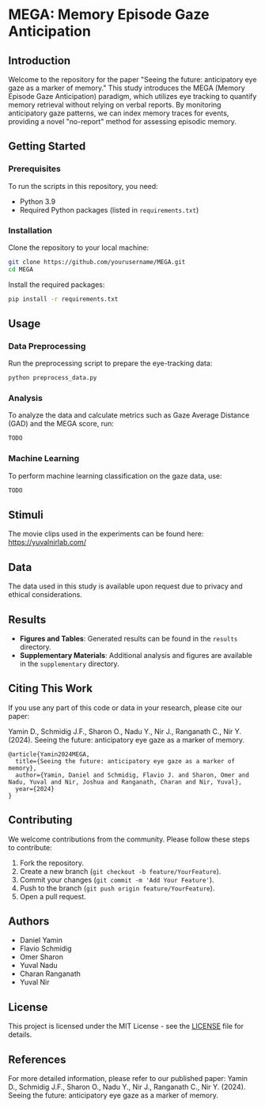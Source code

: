 # MEGA: Memory Episode Gaze Anticipation

## Introduction
Welcome to the repository for the paper "Seeing the future: anticipatory eye gaze as a marker of memory." This study introduces the MEGA (Memory Episode Gaze Anticipation) paradigm, which utilizes eye tracking to quantify memory retrieval without relying on verbal reports. By monitoring anticipatory gaze patterns, we can index memory traces for events, providing a novel "no-report" method for assessing episodic memory.

## Getting Started

### Prerequisites
To run the scripts in this repository, you need:
- Python 3.9
- Required Python packages (listed in `requirements.txt`)

### Installation
Clone the repository to your local machine:
```bash
git clone https://github.com/yourusername/MEGA.git
cd MEGA
```
Install the required packages:
```bash
pip install -r requirements.txt
```

## Usage
### Data Preprocessing
Run the preprocessing script to prepare the eye-tracking data:
```bash
python preprocess_data.py
```

### Analysis
To analyze the data and calculate metrics such as Gaze Average Distance (GAD) and the MEGA score, run:
```bash
TODO
```

### Machine Learning
To perform machine learning classification on the gaze data, use:
```bash
TODO
```

## Stimuli
The movie clips used in the experiments can be found here: https://yuvalnirlab.com/
  
## Data
The data used in this study is available upon request due to privacy and ethical considerations.

## Results
- **Figures and Tables**: Generated results can be found in the `results` directory.
- **Supplementary Materials**: Additional analysis and figures are available in the `supplementary` directory.

## Citing This Work
If you use any part of this code or data in your research, please cite our paper:

Yamin D., Schmidig J.F., Sharon O., Nadu Y., Nir J., Ranganath C., Nir Y. (2024). Seeing the future: anticipatory eye gaze as a marker of memory.

```
@article{Yamin2024MEGA,
  title={Seeing the future: anticipatory eye gaze as a marker of memory},
  author={Yamin, Daniel and Schmidig, Flavio J. and Sharon, Omer and Nadu, Yuval and Nir, Joshua and Ranganath, Charan and Nir, Yuval},
  year={2024}
}
```

## Contributing
We welcome contributions from the community. Please follow these steps to contribute:
1. Fork the repository.
2. Create a new branch (`git checkout -b feature/YourFeature`).
3. Commit your changes (`git commit -m 'Add Your Feature'`).
4. Push to the branch (`git push origin feature/YourFeature`).
5. Open a pull request.

## Authors
- Daniel Yamin
- Flavio Schmidig
- Omer Sharon
- Yuval Nadu
- Charan Ranganath
- Yuval Nir

## License
This project is licensed under the MIT License - see the [LICENSE](LICENSE) file for details.

## References
For more detailed information, please refer to our published paper:
Yamin D., Schmidig J.F., Sharon O., Nadu Y., Nir J., Ranganath C., Nir Y. (2024). Seeing the future: anticipatory eye gaze as a marker of memory.
